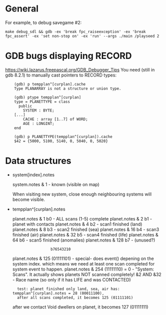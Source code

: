 General
=======

For example, to debug savegame #2:

`make debug_sdl && gdb -ex 'break fpc_raiseexception' -ex 'break fpc_assert' -ex 'set non-stop on' -ex 'run' --args ./main /playseed 2`


GDB bugs displaying RECORD
==========================
  https://wiki.lazarus.freepascal.org/GDB_Debugger_Tips
  You need (still in gdb 8.2.1) to manually cast pointers to RECORD types:

        (gdb) p tempplan^[curplan].cache
        Type PLANARRAY is not a structure or union type.

        (gdb) ptype tempplan^[curplan]
        type = PLANETTYPE = class
          public
            SYSTEM : BYTE;
	    [...]
            CACHE : array [1..7] of WORD;
            AGE : LONGINT;
        end

        (gdb) p PLANETTYPE(tempplan^[curplan]).cache
        $42 = {5000, 5100, 5140, 0, 5040, 0, 5020}


Data structures
===============
- system[index].notes

	system.notes & 1 - known (visible on map)

  When visiting new system, close enough neighbouring systems will become visible.

- tempplan^[curplan].notes

	planet.notes & 1   b0 - ALL scans (1-5) complete
	planet.notes & 2   b1 - planet with contacts
	planet.notes & 4   b2 - scan1 finished (land)
	planet.notes & 8   b3 - scan2 finished (sea)
	planet.notes & 16  b4 - scan3 finished (air)
	planet.notes & 32  b5 - scan4 finished (life)
	planet.notes & 64  b6 - scan5 finished (anomalies)
	planet.notes & 128 b7 - (unused?)

	                   b76543210
	planet.notes & 125 (01111101) - special- does event() depening on the system index. which means we need at least one scan completed for system event to happen.
	planet.notes & 254 (11111110) = 0  - "System: Scans". It actually shows planets NOT scanned completely!
	&2 AND &32 - Race name (so only if it has LIFE and was CONTACTED)

        test: planet finished only land, sea, air has: tempplan^[curplan].notes = 28 (00011100), 
        after all scans completed, it becomes 125 (01111101)
	after we contact Void dwellers on planet, it becomes 127 (01111111)
